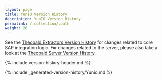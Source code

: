 ```yaml
---
layout: page
title: YunIO Version History
description: YunIO Version History
permalink: /:collection/:path
weight: 20
---
```


See the [Theobald Extractors Version History](./theobald-extractors-version-history) for changes related to core SAP integration logic.
For changes related to the server, please also take a look at the [Theobald.Server Version History](./theobald-server-version-history).

{% include version-history-header.md %}

{% include _generated-version-history/Yunio.md %}
